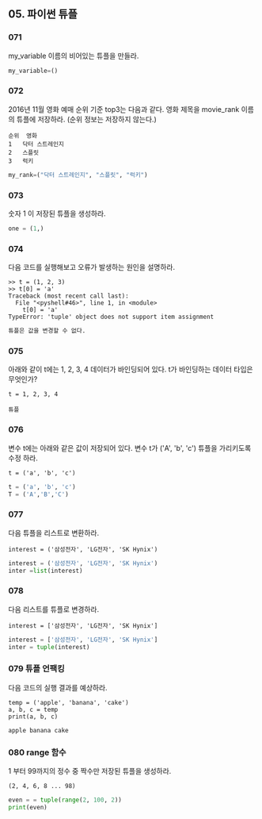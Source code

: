 ## 05. 파이썬 튜플

### 071
my_variable 이름의 비어있는 튜플을 만들라.
```python
my_variable=()
```

### 072
2016년 11월 영화 예매 순위 기준 top3는 다음과 같다. 영화 제목을 movie_rank 이름의 튜플에 저장하라. (순위 정보는 저장하지 않는다.)
```
순위	영화
1	닥터 스트레인지
2	스플릿
3	럭키
```
```python
my_rank=("닥터 스트레인지", "스플릿", "럭키")
```

### 073
숫자 1 이 저장된 튜플을 생성하라.
```python
one = (1,)
```
### 074
다음 코드를 실행해보고 오류가 발생하는 원인을 설명하라.
```
>> t = (1, 2, 3)
>> t[0] = 'a'
Traceback (most recent call last):
  File "<pyshell#46>", line 1, in <module>
    t[0] = 'a'
TypeError: 'tuple' object does not support item assignment
```
```python
튜플은 값을 변경할 수 없다.
```

### 075
아래와 같이 t에는 1, 2, 3, 4 데이터가 바인딩되어 있다. t가 바인딩하는 데이터 타입은 무엇인가?
```
t = 1, 2, 3, 4
```
```
튜플
```

### 076
변수 t에는 아래와 같은 값이 저장되어 있다. 변수 t가 ('A', 'b', 'c') 튜플을 가리키도록 수정 하라.
```
t = ('a', 'b', 'c')
```
```python
t = ('a', 'b', 'c')
T = ('A','B','C')
```

### 077
다음 튜플을 리스트로 변환하라.
```
interest = ('삼성전자', 'LG전자', 'SK Hynix') 
```
```python
interest = ('삼성전자', 'LG전자', 'SK Hynix') 
inter =list(interest)
```

### 078
다음 리스트를 튜플로 변경하라.
```
interest = ['삼성전자', 'LG전자', 'SK Hynix']
```
```python
interest = ['삼성전자', 'LG전자', 'SK Hynix']
inter = tuple(interest)
```

### 079 튜플 언팩킹
다음 코드의 실행 결과를 예상하라.
```
temp = ('apple', 'banana', 'cake')
a, b, c = temp
print(a, b, c)
```
```python
apple banana cake
```

### 080 range 함수
1 부터 99까지의 정수 중 짝수만 저장된 튜플을 생성하라.
```
(2, 4, 6, 8 ... 98)
```
```python
even = = tuple(range(2, 100, 2))
print(even)
```
